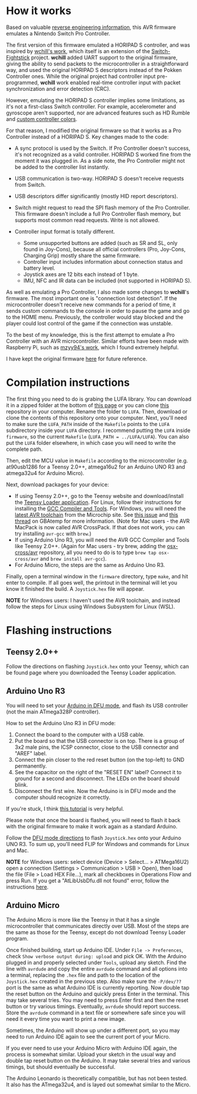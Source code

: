 # How it works

Based on valuable [reverse engineering information](https://github.com/dekuNukem/Nintendo_Switch_Reverse_Engineering), this AVR firmware emulates a Nintendo Switch Pro Controller.

The first version of this firmware emulated a HORIPAD S controller, and was inspired by [wchill's work](https://github.com/wchill/SwitchInputEmulator), which itself is an extension of the [Switch-Fightstick](https://github.com/progmem/Switch-Fightstick) project. __wchill__ added UART support to the original firmware, giving the ability to send packets to the microcontroller in a straightforward way, and used the original HORIPAD S descriptors instead of the Pokken Controller ones. While the original project had controller input pre-programmed, __wchill__ work enabled real-time controller input with packet synchronization and error detection (CRC).

However, emulating the HORIPAD S controller implies some limitations, as it's not a first-class Switch controller. For example, accelerometer and gyroscope aren't supported, nor are advanced features such as HD Rumble and [custom controller colors](https://github.com/CTCaer/jc_toolkit).

For that reason, I modified the original firmware so that it works as a Pro Controller instead of a HORIPAD S. Key changes made to the code:

* A sync protocol is used by the Switch. If Pro Controller doesn't success, it's not recognized as a valid controller. HORIPAD S worked fine from the moment it was plugged in. As a side note, the Pro Controller might not be added to the controller list instantly.

* USB communication is two-way. HORIPAD S doesn't receive requests from Switch.

* USB descriptors differ significantly (mostly HID report descriptors).

* Switch might request to read the SPI flash memory of the Pro Controller. This firmware doesn't include a full Pro Controller flash memory, but supports most common read requests. Write is not allowed.

* Controller input format is totally different.

  * Some unsupported buttons are added (such as SR and SL, only found in Joy-Cons), because all official controllers (Pro, Joy-Cons, Charging Grip) mostly share the same firmware.
  * Controller input includes information about connection status and battery level.
  * Joystick axes are 12 bits each instead of 1 byte.
  * IMU, NFC and IR data can be included (not supported in HORIPAD S).

As well as emulating a Pro Controller, I also made some changes to __wchill__'s firmware. The most important one is "connection lost detection". If the microcontroller doesn't receive new commands for a period of time, it sends custom commands to the console in order to pause the game and go to the HOME menu. Previously, the controller would stay blocked and the player could lost control of the game if the connection was unstable.

To the best of my knowledge, this is the first attempt to emulate a Pro Controller with an AVR microcontroller. Similar efforts have been made with Raspberry Pi, such as [mzyy94's work](https://mzyy94.com/blog/2020/03/20/nintendo-switch-pro-controller-usb-gadget/), which I found extremely helpful.

I have kept the original firmware [here](https://github.com/javmarina/Nintendo-Switch-Remote-Control/tree/HORIPAD) for future reference.

# Compilation instructions

The first thing you need to do is grabing the LUFA library. You can download it in a zipped folder at the bottom of [this page](http://www.fourwalledcubicle.com/LUFA.php) or you can clone [this](https://github.com/abcminiuser/lufa) repository in your computer. Rename the folder to `LUFA`. Then, download or clone the contents of this repository onto your computer. Next, you'll need to make sure the `LUFA_PATH` inside of the `Makefile` points to the `LUFA` subdirectory inside your `LUFA` directory. I recommend putting the `LUFA` inside `firmware`, so the current `Makefile` (`LUFA_PATH = ../LUFA/LUFA`). You can also put the `LUFA` folder elsewhere, in which case you will need to write the complete path.

Then, edit the MCU value in `Makefile` according to the microcontroller (e.g. at90usb1286 for a Teensy 2.0++, atmega16u2 for an Arduino UNO R3 and atmega32u4 for Arduino Micro).

Next, download packages for your device:
* If using Teensy 2.0++, go to the Teensy website and download/install the [Teensy Loader application](https://www.pjrc.com/teensy/loader.html). For Linux, follow their instructions for installing the [GCC Compiler and Tools](https://www.pjrc.com/teensy/gcc.html). For Windows, you will need the [latest AVR toolchain](https://www.microchip.com/mplab/avr-support/avr-and-arm-toolchains-c-compilers) from the Microchip site. See [this issue](https://github.com/LightningStalker/Splatmeme-Printer/issues/10) and [this thread](http://gbatemp.net/threads/how-to-use-shinyquagsires-splatoon-2-post-printer.479497/) on GBAtemp for more information. (Note for Mac users - the AVR MacPack is now called AVR CrossPack. If that does not work, you can try installing `avr-gcc` with `brew`.)
* If using Arduino Uno R3, you will need the AVR GCC Compiler and Tools like Teensy 2.0++. (Again for Mac users - try brew, adding the [osx-cross/avr](osx-cross/avr) repository, all you need to do is to type `brew tap osx-cross/avr` and `brew install avr-gcc`).
* For Arduino Micro, the steps are the same as Arduino Uno R3.

Finally, open a terminal window in the `firmware` directory, type `make`, and hit enter to compile. If all goes well, the printout in the terminal will let you know it finished the build. A `Joystick.hex` file will appear.

__NOTE__ for Windows users: I haven't used the AVR toolchain, and instead follow the steps for Linux using Windows Subsystem for Linux (WSL).

# Flashing instructions

## Teensy 2.0++

Follow the directions on flashing `Joystick.hex` onto your Teensy, which can be found page where you downloaded the Teensy Loader application.

## Arduino Uno R3

You will need to set your [Arduino in DFU mode](https://www.arduino.cc/en/Hacking/DFUProgramming8U2), and flash its USB controller (not the main ATmega328P controller).

How to set the Arduino Uno R3 in DFU mode:
1. Connect the board to the computer with a USB cable.
2. Put the board so that the USB connector is on top. There is a group of 3x2 male pins, the ICSP connector, close to the USB connector and "AREF" label.
3. Connect the pin closer to the red reset button (on the top-left) to GND permanently.
4. See the capacitor on the right of the "RESET EN" label? Connect it to ground for a second and disconnect. The LEDs on the board should blink.
5. Disconnect the first wire. Now the Arduino is in DFU mode and the computer should recognize it correctly.

If you're stuck, I think [this tutorial](https://www.youtube.com/watch?v=fSXZMVdO5Sg) is very helpful.

Please note that once the board is flashed, you will need to flash it back with the original firmware to make it work again as a standard Arduino.

Follow the [DFU mode directions](https://www.arduino.cc/en/Hacking/DFUProgramming8U2) to flash `Joystick.hex` onto your Arduino UNO R3. To sum up, you'll need FLIP for Windows and commands for Linux and Mac.

__NOTE__ for Windows users: select device (Device > Select... > ATMega16U2) open a connection (Settings > Communication > USB > Open), then load the file (File > Load HEX File...), mark all checkboxes in Operations Flow and press Run. If you get a "AtLibUsbDfu.dll not found" error, follow the instructions [here](https://youtu.be/KQ9BjKjGnIc?t=180).

## Arduino Micro

The Arduino Micro is more like the Teensy in that it has a single microcontroller that communicates directly over USB. Most of the steps are the same as those for the Teensy, except do not download Teensy Loader program.

Once finished building, start up Arduino IDE. Under `File -> Preferences`, check `Show verbose output during: upload` and pick OK. With the Arduino plugged in and properly selected under `Tools`, upload any sketch. Find the line with `avrdude` and copy the entire `avrdude` command and all options into a terminal, replacing the `.hex` file and path to the location of the `Joystick.hex` created in the previous step. Also make sure the `-P/dev/??` port is the same as what Arduino IDE is currently reporting. Now double tap the reset button on the Arduino and quickly press Enter in the terminal. This may take several tries. You may need to press Enter first and then the reset button or try various timings. Eventually, `avrdude` should report success. Store the `avrdude` command in a text file or somewhere safe since you will need it every time you want to print a new image.

Sometimes, the Arduino will show up under a different port, so you may need to run Arduino IDE again to see the current port of your Micro.

If you ever need to use your Arduino Micro with Arduino IDE again, the process is somewhat similar. Upload your sketch in the usual way and double tap reset button on the Arduino. It may take several tries and various timings, but should eventually be successful.

The Arduino Leonardo is theoretically compatible, but has not been tested. It also has the ATmega32u4, and is layed out somewhat similar to the Micro.
